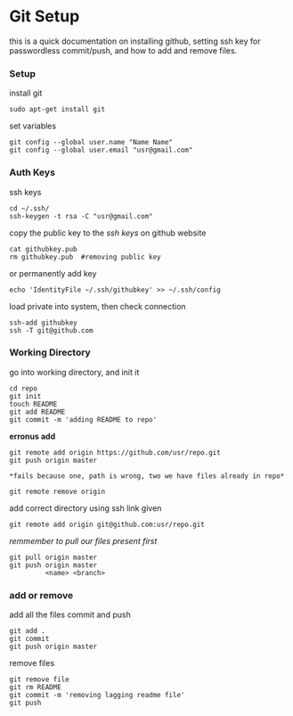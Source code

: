 Git Setup
=========

this is a quick documentation on installing github, setting ssh key for passwordless commit/push, and how to add and remove files. 

### Setup

install git

```shell
sudo apt-get install git
```

set variables

```shell
git config --global user.name "Name Name"
git config --global user.email "usr@gmail.com"
```

### Auth Keys

ssh keys

```shell
cd ~/.ssh/
ssh-keygen -t rsa -C "usr@gmail.com"
```

copy the public key to the _ssh keys_ on github website

```shell
cat githubkey.pub
rm githubkey.pub  #removing public key
```

or permanently add key

```shell
echo 'IdentityFile ~/.ssh/githubkey' >> ~/.ssh/config
```

load private into system, then check connection

```shell
ssh-add githubkey
ssh -T git@github.com
```

### Working Directory

go into working directory, and init it

```shell
cd repo
git init
touch README
git add README
git commit -m 'adding README to repo'
```

**erronus add**

```shell
git remote add origin https://github.com/usr/repo.git
git push origin master

*fails because one, path is wrong, two we have files already in repo*

git remote remove origin
```

add correct directory using ssh link given

```shell
git remote add origin git@github.com:usr/repo.git
```

*remmember to pull our files present first*

```shell
git pull origin master
git push origin master
		 <name> <branch>
```

### add or remove

add all the files commit and push

```shell
git add .
git commit
git push origin master
```

remove files

```shell
git remove file
git rm README
git commit -m 'removing lagging readme file'
git push
```
